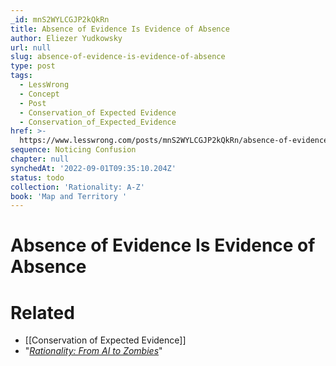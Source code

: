 ```yaml
---
_id: mnS2WYLCGJP2kQkRn
title: Absence of Evidence Is Evidence of Absence
author: Eliezer Yudkowsky
url: null
slug: absence-of-evidence-is-evidence-of-absence
type: post
tags:
  - LessWrong
  - Concept
  - Post
  - Conservation_of Expected Evidence
  - Conservation_of_Expected_Evidence
href: >-
  https://www.lesswrong.com/posts/mnS2WYLCGJP2kQkRn/absence-of-evidence-is-evidence-of-absence
sequence: Noticing Confusion
chapter: null
synchedAt: '2022-09-01T09:35:10.204Z'
status: todo
collection: 'Rationality: A-Z'
book: 'Map and Territory '
---
```


# Absence of Evidence Is Evidence of Absence


# Related

- [[Conservation of Expected Evidence]]
- "[*Rationality: From AI to Zombies*](https://lesswrong.com/rationality)"